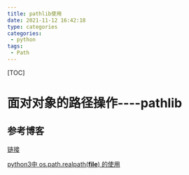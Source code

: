 ```yaml
---
title: pathlib使用
date: 2021-11-12 16:42:18
type: categories
categories: 
 - python
tags:
 - Path
---
```


[TOC]

# 面对对象的路径操作----pathlib

## 参考博客

[链接](https://blog.csdn.net/weixin_42484997/article/details/108594478)

[python3中 os.path.realpath(__file__) 的使用](https://blog.csdn.net/gufenchen/article/details/90552370)

